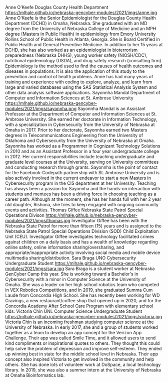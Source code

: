 <!-- tab separated syntax: name (required)	 org(required)	 img link (required)	bio information  -->
Anne O’Keefe	Douglas County Health Department	https://mlhale.github.io/nebraska-gencyber-modules/2021/imgs/anne.jpg	Anne O’Keefe is the Senior Epidemiologist for the Douglas County Health Department (DCHD) in Omaha, Nebraska. She graduated with an MD degree from the University of Nebraska College of Medicine and an MPH degree (Masters in Public Health) in epidemiology from Emory University Rollins School of Public Health in Atlanta, Georgia. She is Board Certified in Public Health and General Preventive Medicine. In addition to her 15 years at DCHD, she has also worked as an epidemiologist in bioterrorism preparedness (Nebraska DHHS), young worker safety (NIOSH/CDC), nutritional epidemiology (USDA), and drug safety research (consulting firm).  Epidemiology is the method used to find the causes of health outcomes and diseases in populations. It is also the application of this study to the prevention and control of health problems.  Anne has had many years of training and experience with coding to explore, analyze, and learn from large and varied databases using the SAS Statistical Analysis System and other data analysis software applications. 
Sayonnha Mandal	 Department of Computer and Information Sciences at St. Ambrose University	https://mlhale.github.io/nebraska-gencyber-modules/2021/imgs/sayonnha.png	Sayonnha Mandal is an Assistant Professor at the Department of Computer and Information Sciences at St. Ambrose University. She earned her doctorate in Information Technology, with a specialization in Cybersecurity from the University of Nebraska at Omaha in 2017. Prior to her doctorate, Sayonnha earned two Masters degrees in Telecommunications Engineering from the University of Oklahoma and Cybersecurity from the University of Nebraska at Omaha. Sayonnha has worked as a Programmer in Cognizant Technology Solutions in 2010 and as an Assistant Professor in a four year undergraduate college in 2012. Her current responsibilities include teaching undergraduate and graduate level courses at the University, serving on University committees and conducting research through grants. Sayonnha is the point of contact for the Facebook-Codepath partnership with St. Ambrose University and is also actively involved in the current endeavor to start a new Masters in Cybersecurity program in the CIS department at her University. Teaching has always been a passion for Sayonnha and the hands-on interaction with students and mentees has been a driving force in choosing teaching as a career path. Although at the moment, she has her hands full with her 2 year old daughter, Rishona, she tries to keep engaged with ongoing community events and activities.
Thomas Giffee	Nebraska State Patrol Special Operations Divison	https://mlhale.github.io/nebraska-gencyber-modules/2021/imgs/thomas.jpg	Investigator Giffee has been with the Nebraska State Patrol for more than fifteen (15) years and is assigned to the Nebraska State Patrol Special Operations Division (SOD) Child Exploitation Unit (CEU).  Investigator Giffee investigates technology facilitated crimes against children on a daily basis and has a wealth of knowledge regarding online safety, online information sharing/oversharing, and appropriate/inappropriate activity involving social media and mobile device multimedia sharing/distribution.
Sara Braga	UNO Cybersecurity Undergraduate Student	https://mlhale.github.io/nebraska-gencyber-modules/2021/imgs/sara.jpg	Sara Braga is a student worker at Nebraska GenCyber Camp this year. She is working toward a Bachelor's in Cybersecurity with a minor in Computer Science at the University of Omaha. She was a leader on her high school robotics team who competed in VEX Robotics Competitions, and in 2019, she graduated Summa Cum Laude from Concordia High School. She has recently been working for WD Cravings, a new restaurant/coffee shop that opened up in 2020, and for the Concordia Academy After School Care Program with elementary school kids.
Victoria Chin	UNL Computer Science Undergraduate Student	https://mlhale.github.io/nebraska-gencyber-modules/2021/imgs/victoria.jpg	Victoria Chin is an incoming freshman studying computer science at the University of Nebraska. In early 2017, she and a group of students worked together as a team to develop an app concept for the Verizon App Challenge. Their app was called Smile Time, and it allowed users to send kind compliments or inspirational quotes to others. They thought this could help solve the problem of depression and improve self-esteem. They ended up winning best in state for the middle school level in Nebraska. Their app concept also inspired Victoria to get involved in the community and help others. She has done lots of volunteer work at DoSpace, a local technology library. In 2019, she was also a summer intern at the University of Nebraska at Omaha Bioinformatics lab.
